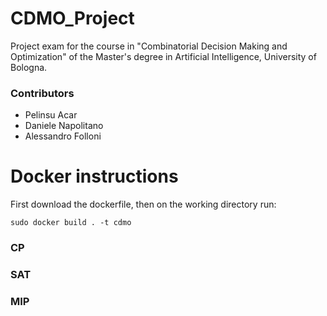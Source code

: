 # CDMO_Project
Project exam for the course in "Combinatorial Decision Making and Optimization" of the Master's degree in Artificial Intelligence, University of Bologna.
### Contributors
- Pelinsu Acar
- Daniele Napolitano
- Alessandro Folloni

# Docker instructions
First download the dockerfile, then on the working directory run:

```
sudo docker build . -t cdmo
```

### CP

### SAT

### MIP

